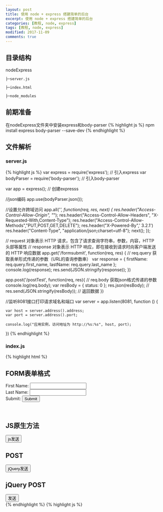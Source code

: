 ```yaml
---
layout: post
title: 使用 node + express 搭建简单的后台
excerpt: 使用 node + express 搭建简单的后台
categories: [教程, node, express]
tags: [教程, node, express]
modified: 2017-11-09
comments: true
---
```


## 目录结构
nodeExpress

    ├─server.js

    ├─index.html

    ├─node_modules

## 前期准备
在nodeExpress文件夹中安装express和body-parser
{% highlight js %}
npm install express body-parser --save-dev
{% endhighlight %}

## 文件解析
### server.js
{% highlight js %}
var express = require('express'); // 引入express
var bodyParser = require('body-parser'); // 引入body-parser

var app = express(); // 创建expresss

//json编码
app.use(bodyParser.json()); 

//设置允许跨域访问
app.all('*', function(req, res, next) {
    res.header("Access-Control-Allow-Origin", "*");
    res.header("Access-Control-Allow-Headers", "X-Requested-With,Content-Type");
    res.header("Access-Control-Allow-Methods","PUT,POST,GET,DELETE");
    res.header("X-Powered-By",' 3.2.1')
    res.header("Content-Type", "application/json;charset=utf-8");
    next();
});

// request 对象表示 HTTP 请求，包含了请求查询字符串，参数，内容，HTTP 头部等属性
// response 对象表示 HTTP 响应，即在接收到请求时向客户端发送的 HTTP 响应数据
app.get('/formsubmit', function(req, res) {
    // req.query 获取表单形式传递的参数（URL的查询参数串）
    var response = {
       firstName: req.query.first_name,
       lastName: req.query.last_name
    };
    console.log(response);
    res.send(JSON.stringify(response));
})

app.post('/postTest', function(req, res){
    // req.body 获取json格式传递的参数
    console.log(req.body);
    var resBody = {
        status: 0
    };
    res.json(resBody);
    // res.send(JSON.stringify(resBody)); // 返回数据
})

//监听8081接口打印请求域名和端口
var server = app.listen(8081, function () {

    var host = server.address().address;
    var port = server.address().port;

    console.log("应用实例，访问地址为 http://%s:%s", host, port);

})
{% endhighlight %}

### index.js
{% highlight html %}
    <section>
        <h2>FORM表单格式</h2>
        <form action="http://localhost:8081/formsubmit" method="GET" enctype="text/plain">
            First Name: <input type="text" name="first_name">
            <br>
            Last Name: <input type="text" name="last_name">
            <br>
            Submit: <input type="submit" value="Submit">
        </form>
        <br>
        <h2>JS原生方法</h2>
        <button id="jsSubmit">js发送</button>
    </section>
    <!-- jqeury -->
    <section>
        <h2>POST</h2>
        <button id="submit">jQuery发送</button>
        <h2>jQuery POST</h2>
        <button id="jqPost">发送</button>
    </section>
{% endhighlight %}
{% highlight js %}
    <script src="http://apps.bdimg.com/libs/jquery/1.6.4/jquery.min.js"></script>
    <script>
        // 采用原生方法
        var jsSubmitBtn = document.getElementById('jsSubmit');
        jsSubmitBtn.onclick = function() {
            var postBody = {
                value: 1
            };
            var xhr = new XMLHttpRequest();
            xhr.onreadystatechange = function() {
                if (xhr.readyState == 4) {
                    if (xhr.status >= 200 && xhr.status < 300 || xhr.status == 304) {
                        console.log(xhr.responseText);
                    } else {
                        console.log('unsuccessful:' + xhr.status);
                    }
                }
            };
            xhr.open('get', "http://localhost:8081/formsubmit?first_name=hongyan&last_name=fang", true);
            xhr.send(null);
        }

        // 采用jquery方法
        $(document).ready(function() {
            // 点击jQuery发送
            $('#submit').click(function() {
                var postBody = {
                    value: 1
                };
                httpMethod('http://localhost:8081/postTest', 'post', postBody).then(function(data) {
                    console.log('jQuery', data);
                }, function(data) {
                    console.log('jQuery', data);
                })
                
            });

            function httpMethod(url, method, dataObj) {
                var defer = $.Deferred();
                $.ajax({
                    url: url,
                    type: method,
                    dataType: 'json',
                    data: JSON.stringify(dataObj), // important
                    contentType:'application/json; charset=utf-8', // important
                    success : function(data){
                        defer.resolve(data);//执行状态从"未完成"改为"已完成"
                    },
                    error : function(data){
                        defer.reject(data);
                    }
                })
                return defer.promise();
            }

            $('#jqPost').click(function() {
                var postBody = {
                    'mobile': '13755448866',
                    'code': '123456'
                };
                $.ajax({
                    url: 'http://localhost:8081/postTest',
                    type: 'POST',
                    dataType: 'JSON',
                    contentType: "application/json; charset=utf-8",
                    data: JSON.stringify(postBody)
                })
                .done(function(data) {
                    console.log(data);
                    console.log("success");
                })
                .fail(function(data) {
                    console.log('请重试');
                })  
                
            });
        });
    </script>
{% endhighlight %}

## 测试
在nodexExpress文件夹中按住shift+鼠标右键，打开命令行输入
{% highlight js %}
node serve.js
{% endhighlight %}
运行后台服务，然后打开index.html，就可以在页面上进行简单的操作啦~

![nodeExpress](http://oy41mkgad.bkt.clouddn.com/nodeExpress.png 'nodeExpress')

*每次server.js有更新的话，记得在命令行里重新启动服务~*

源码地址在[这里](https://github.com/fhy-crystal/nodeExpress)

完结撒花❀~